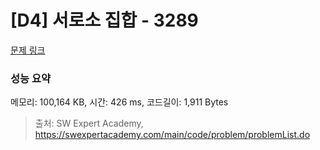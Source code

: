 # [D4] 서로소 집합 - 3289 

[문제 링크](https://swexpertacademy.com/main/code/problem/problemDetail.do?contestProbId=AWBJKA6qr2oDFAWr) 

### 성능 요약

메모리: 100,164 KB, 시간: 426 ms, 코드길이: 1,911 Bytes



> 출처: SW Expert Academy, https://swexpertacademy.com/main/code/problem/problemList.do